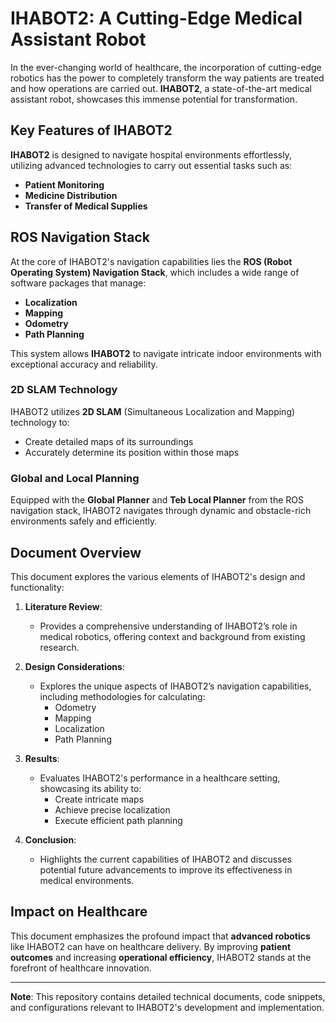 # IHABOT2: A Cutting-Edge Medical Assistant Robot

In the ever-changing world of healthcare, the incorporation of cutting-edge robotics has the power to completely transform the way patients are treated and how operations are carried out. **IHABOT2**, a state-of-the-art medical assistant robot, showcases this immense potential for transformation.

## Key Features of IHABOT2

**IHABOT2** is designed to navigate hospital environments effortlessly, utilizing advanced technologies to carry out essential tasks such as:
- **Patient Monitoring**
- **Medicine Distribution**
- **Transfer of Medical Supplies**

## ROS Navigation Stack

At the core of IHABOT2's navigation capabilities lies the **ROS (Robot Operating System) Navigation Stack**, which includes a wide range of software packages that manage:
- **Localization**
- **Mapping**
- **Odometry**
- **Path Planning**

This system allows **IHABOT2** to navigate intricate indoor environments with exceptional accuracy and reliability.

### 2D SLAM Technology
IHABOT2 utilizes **2D SLAM** (Simultaneous Localization and Mapping) technology to:
- Create detailed maps of its surroundings
- Accurately determine its position within those maps

### Global and Local Planning
Equipped with the **Global Planner** and **Teb Local Planner** from the ROS navigation stack, IHABOT2 navigates through dynamic and obstacle-rich environments safely and efficiently.

## Document Overview

This document explores the various elements of IHABOT2's design and functionality:

1. **Literature Review**:
   - Provides a comprehensive understanding of IHABOT2’s role in medical robotics, offering context and background from existing research.

2. **Design Considerations**:
   - Explores the unique aspects of IHABOT2’s navigation capabilities, including methodologies for calculating:
     - Odometry
     - Mapping
     - Localization
     - Path Planning

3. **Results**:
   - Evaluates IHABOT2's performance in a healthcare setting, showcasing its ability to:
     - Create intricate maps
     - Achieve precise localization
     - Execute efficient path planning

4. **Conclusion**:
   - Highlights the current capabilities of IHABOT2 and discusses potential future advancements to improve its effectiveness in medical environments.

## Impact on Healthcare

This document emphasizes the profound impact that **advanced robotics** like IHABOT2 can have on healthcare delivery. By improving **patient outcomes** and increasing **operational efficiency**, IHABOT2 stands at the forefront of healthcare innovation.

---

**Note**: This repository contains detailed technical documents, code snippets, and configurations relevant to IHABOT2's development and implementation.

